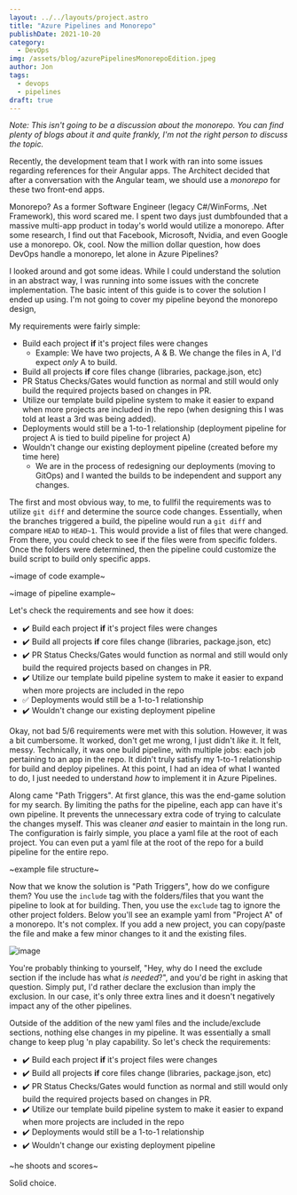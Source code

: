 ```yaml
---
layout: ../../layouts/project.astro
title: "Azure Pipelines and Monorepo"
publishDate: 2021-10-20
category:
  - DevOps
img: /assets/blog/azurePipelinesMonorepoEdition.jpeg
author: Jon
tags: 
  - devops
  - pipelines
draft: true
---
```

_Note: This isn't going to be a discussion about the monorepo. You can find plenty of blogs about it and quite frankly, I'm not the right person to discuss the topic._

Recently, the development team that I work with ran into some issues regarding references for their Angular apps. The Architect decided that after a conversation with the Angular team, we should use a _monorepo_ for these two front-end apps.

Monorepo? As a former Software Engineer (legacy C#/WinForms, .Net Framework), this word scared me. I spent two days just dumbfounded that a massive multi-app product in today's world would utilize a monorepo. After some research, I find out that Facebook, Microsoft, Nvidia, and even Google use a monorepo. Ok, cool. Now the million dollar question, how does DevOps handle a monorepo, let alone in Azure Pipelines?

I looked around and got some ideas. While I could understand the solution in an abstract way, I was running into some issues with the concrete implementation. The basic intent of this guide is to cover the solution I ended up using. I'm not going to cover my pipeline beyond the monorepo design,

My requirements were fairly simple:

* Build each project **if** it's project files were changes
  * Example: We have two projects, A & B. We change the files in A, I'd expect _only_ A to build.
* Build all projects **if** core files change (libraries, package.json, etc)
* PR Status Checks/Gates would function as normal and still would only build the required projects based on changes in PR.
* Utilize our template build pipeline system to make it easier to expand when more projects are included in the repo (when designing this I was told at least a 3rd was being added).
* Deployments would still be a 1-to-1 relationship (deployment pipeline for project A is tied to build pipeline for project A)
* Wouldn't change our existing deployment pipeline (created before my time here)
  * We are in the process of redesigning our deployments (moving to GitOps) and I wanted the builds to be independent and support any changes.

The first and most obvious way, to me, to fullfil the requirements was to utilize `git diff` and determine the source code changes. Essentially, when the branches triggered a build, the pipeline would run a `git diff` and compare `HEAD` to `HEAD~1`. This would provide a list of files that were changed. From there, you could check to see if the files were from specific folders. Once the folders were determined, then the pipeline could customize the build script to build only specific apps.

~image of code example~

~image of pipeline example~

Let's check the requirements and see how it does:

* :heavy_check_mark: Build each project **if** it's project files were changes
* :heavy_check_mark: Build all projects **if** core files change (libraries, package.json, etc)
* :heavy_check_mark: PR Status Checks/Gates would function as normal and still would only build the required projects based on changes in PR.
* :heavy_check_mark: Utilize our template build pipeline system to make it easier to expand when more projects are included in the repo
* :white_check_mark: Deployments would still be a 1-to-1 relationship
* :heavy_check_mark: Wouldn't change our existing deployment pipeline

Okay, not bad 5/6 requirements were met with this solution. However, it was a bit cumbersome. It worked, don't get me wrong, I just didn't _like_ it. It felt, messy. Technically, it was one build pipeline, with multiple jobs: each job pertaining to an app in the repo. It didn't truly satisfy my 1-to-1 relationship for build and deploy pipelines. At this point, I had an idea of what I wanted to do, I just needed to understand _how_ to implement it in Azure Pipelines.

Along came "Path Triggers". At first glance, this was the end-game solution for my search. By limiting the paths for the pipeline, each app can have it's own pipeline. It prevents the unnecessary extra code of trying to calculate the changes myself. This was cleaner _and_ easier to maintain in the long run. The configuration is fairly simple, you place a yaml file at the root of each project. You can even put a yaml file at the root of the repo for a build pipeline for the entire repo.

~example file structure~

Now that we know the solution is "Path Triggers", how do we configure them? You use the `include` tag with the folders/files that you want the pipeline to look at for building. Then, you use the `exclude` tag to ignore the other project folders. Below you'll see an example yaml from "Project A" of a monorepo. It's not complex. If you add a new project, you can copy/paste the file and make a few minor changes to it and the existing files.

![image](/assets/blog/blogimages/TemplateYamlForMonorepo.svg)

You're probably thinking to yourself, "Hey, why do I need the exclude section if the include has what _is needed_?", and you'd be right in asking that question. Simply put, I'd rather declare the exclusion than imply the exclusion. In our case, it's only three extra lines and it doesn't negatively impact any of the other pipelines.

Outside of the addition of the new yaml files and the include/exclude sections, nothing else changes in my pipeline. It was essentially a small change to keep plug 'n play capability. So let's check the requirements:

* :heavy_check_mark: Build each project **if** it's project files were changes
* :heavy_check_mark: Build all projects **if** core files change (libraries, package.json, etc)
* :heavy_check_mark: PR Status Checks/Gates would function as normal and still would only build the required projects based on changes in PR.
* :heavy_check_mark: Utilize our template build pipeline system to make it easier to expand when more projects are included in the repo
* :heavy_check_mark: Deployments would still be a 1-to-1 relationship
* :heavy_check_mark: Wouldn't change our existing deployment pipeline

~he shoots and scores~

Solid choice.
